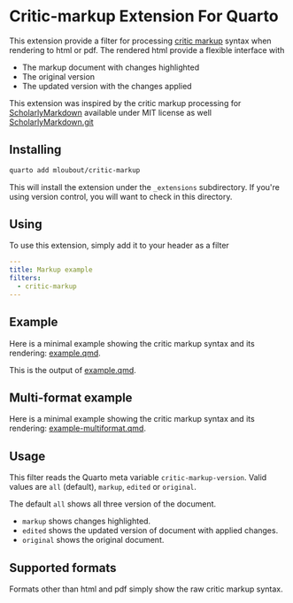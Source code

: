 # Critic-markup Extension For Quarto

This extension provide a filter for processing [critic markup](https://github.com/CriticMarkup/CriticMarkup-toolkit) syntax when rendering to html or pdf. The rendered html provide a flexible interface with

- The markup document with changes highlighted
- The original version
- The updated version with the changes applied

This extension was inspired by the critic markup processing for [ScholarlyMarkdown](http://scholarlymarkdown.com/) available under MIT license as well [ScholarlyMarkdown.git](https://github.com/slimgroup/ScholarlyMarkdown)
## Installing

```bash
quarto add mloubout/critic-markup
```

This will install the extension under the `_extensions` subdirectory.
If you're using version control, you will want to check in this directory.

## Using

To use this extension, simply add it to your header as a filter

```yaml
---
title: Markup example
filters:
  - critic-markup
---
```

## Example

Here is a minimal example showing the critic markup syntax and its rendering: [example.qmd](example.qmd).

This is the output of [example.qmd](https://mloubout.github.io/critic-markup/).


## Multi-format example

Here is a minimal example showing the critic markup syntax and its rendering: [example-multiformat.qmd](example-multiformat.qmd).

## Usage

This filter reads the Quarto meta variable `critic-markup-version`. Valid values are `all` (default), `markup`, `edited` or `original`.

The default `all` shows all three version of the document.

- `markup` shows changes highlighted.
- `edited` shows the updated version of document with applied changes.
- `original` shows the original document.


## Supported formats

Formats other than html and pdf simply show the raw critic markup syntax.

